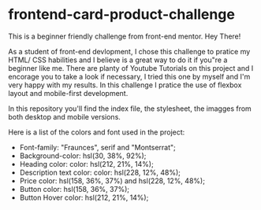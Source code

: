 # frontend-card-product-challenge
This is a beginner friendly  challenge from front-end mentor.
Hey There! 

As a student of front-end devlopment, I chose this challenge to pratice my HTML/ CSS habilities and I believe is a great way to do it if you"re a beginner like me.
There are planty of Youtube Tutorials on this project and I encorage you to take a look if necessary, I tried this one by myself and I'm very happy with my results.
In this challenge I pratice the use of flexbox layout and mobile-first development.

In this repository you'll find the index file, the stylesheet, the imagges from both desktop and mobile versions.

Here is a list of the colors and font used in the project:
-  Font-family: "Fraunces", serif and "Montserrat";
-  Background-color: hsl(30, 38%, 92%);
-  Heading color:  color: hsl(212, 21%, 14%);
-  Description text color: color: hsl(228, 12%, 48%);
-  Price color: hsl(158, 36%, 37%) and  hsl(228, 12%, 48%);
-  Button color: hsl(158, 36%, 37%); 
-  Button Hover color:  hsl(212, 21%, 14%);

